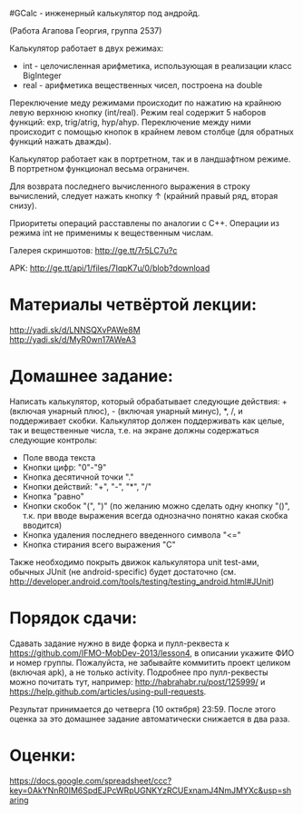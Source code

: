 #GCalc - инженерный калькулятор под андройд.

(Работа Агапова Георгия, группа 2537)

Калькулятор работает в двух режимах:
 * int - целочисленная арифметика, использующая в реализации класс BigInteger
 * real - арифметика вещественных чисел, построена на double

Переключение меду режимами происходит по нажатию на крайнюю левую верхнюю кнопку (int/real).
Режим real содержит 5 наборов функций: exp, trig/atrig, hyp/ahyp.
Переключение между ними происходит с помощью кнопок в крайнем левом столбце (для обратных функций нажать дважды).

Калькулятор работает как в портретном, так и в ландшафтном режиме. В портретном функционал весьма ограничен.

Для возврата последнего вычисленного выражения в строку вычислений, следует нажать кнопку ↑ (крайний правый ряд, вторая снизу).

Приоритеты операций расставлены по аналогии с C++. Операции из режима int не применимы к вещественным числам.

Галерея скриншотов: http://ge.tt/7r5LC7u?c

APK: http://ge.tt/api/1/files/7IqpK7u/0/blob?download

Материалы четвёртой лекции:
=======
http://yadi.sk/d/LNNSQXvPAWe8M<br />
http://yadi.sk/d/MyR0wn17AWeA3

Домашнее задание:
=======
Написать калькулятор, который обрабатывает следующие действия: + (включая унарный плюс), - (включая унарный минус), *, /, и поддерживает скобки. Калькулятор должен поддерживать как целые, так и вещественные числа, т.е. на экране должны содержаться следующие контролы:
* Поле ввода текста
* Кнопки цифр: "0"-"9"
* Кнопка десятичной точки "."
* Кнопки действий: "+", "-", "*", "/"
* Кнопка "равно"
* Кнопки скобок "(", ")"  (по желанию можно сделать одну кнопку "()", т.к. при вводе выражения всегда однозначно понятно какая скобка вводится)
* Кнопка удаления последнего введенного символа "<="
* Кнопка стирания всего выражения "C"

Также необходимо покрыть движок калькулятора unit test-ами, обычных JUnit (не android-specific) будет достаточно (см. http://developer.android.com/tools/testing/testing_android.html#JUnit)

Порядок сдачи:
=======
Сдавать задание нужно в виде форка и пулл-реквеста к https://github.com/IFMO-MobDev-2013/lesson4, в описании укажите ФИО и номер группы.
Пожалуйста, не забывайте коммитить проект целиком (включая apk), а не только activity.
Подробнее про пулл-реквесты можно почитать тут, например: http://habrahabr.ru/post/125999/ и https://help.github.com/articles/using-pull-requests.

Результат принимается до четверга (10 октября) 23:59. После этого оценка за это домашнее задание автоматически снижается в два раза.

Оценки:
=======
https://docs.google.com/spreadsheet/ccc?key=0AkYNnR0IM6SpdEJPcWRpUGNKYzRCUExnamJ4NmJMYXc&usp=sharing
